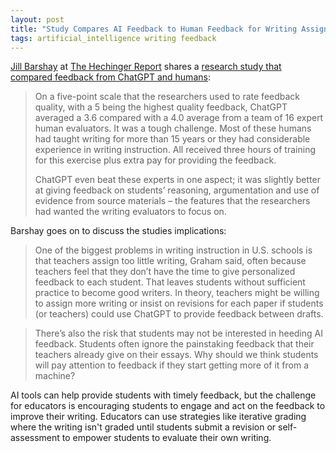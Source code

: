 ```yaml
---
layout: post
title: "Study Compares AI Feedback to Human Feedback for Writing Assignments"
tags: artificial_intelligence writing feedback
---
```


[Jill Barshay](https://twitter.com/jillbarshay) at [The Hechinger Report](https://hechingerreport.org/) shares a [research study that compared feedback from ChatGPT and humans](https://hechingerreport.org/proof-points-writing-ai-feedback/):

>On a five-point scale that the researchers used to rate feedback quality, with a 5 being the highest quality feedback, ChatGPT averaged a 3.6 compared with a 4.0 average from a team of 16 expert human evaluators. It was a tough challenge. Most of these humans had taught writing for more than 15 years or they had considerable experience in writing instruction. All received three hours of training for this exercise plus extra pay for providing the feedback.
>
>ChatGPT even beat these experts in one aspect; it was slightly better at giving feedback on students’ reasoning, argumentation and use of evidence from source materials – the features that the researchers had wanted the writing evaluators to focus on.

Barshay goes on to discuss the studies implications:

>One of the biggest problems in writing instruction in U.S. schools is that teachers assign too little writing, Graham said, often because teachers feel that they don’t have the time to give personalized feedback to each student. That leaves students without sufficient practice to become good writers. In theory, teachers might be willing to assign more writing or insist on revisions for each paper if students (or teachers) could use ChatGPT to provide feedback between drafts.

>There’s also the risk that students may not be interested in heeding AI feedback. Students often ignore the painstaking feedback that their teachers already give on their essays. Why should we think students will pay attention to feedback if they start getting more of it from a machine?

AI tools can help provide students with timely feedback, but the challenge for educators is encouraging students to engage and act on the feedback to improve their writing.  Educators can use strategies like iterative grading where the writing isn't graded until students submit a revision or self-assessment to empower students to evaluate their own writing.